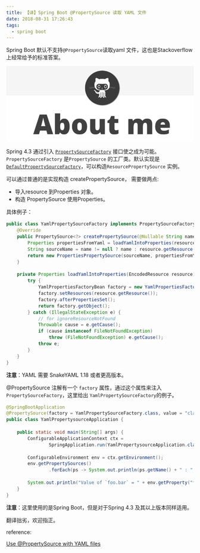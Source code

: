 ```yaml
---
title: 【译】Spring Boot @PropertySource 读取 YAML 文件
date: 2018-08-31 17:26:43
tags:
  - spring boot
---
```


Spring Boot 默认不支持`@PropertySource`读取yaml 文件，这也是Stackoverflow 上经常给予的标准答案。

![1535708009719](/images/1535708009719.png)

<!-- more -->

Spring 4.3 通过引入 [`PropertySourceFactory`](https://docs.spring.io/spring-framework/docs/current/javadoc-api/org/springframework/core/io/support/PropertySourceFactory.html) 接口使之成为可能。`PropertySourceFactory` 是`PropertySource` 的工厂类。默认实现是 [`DefaultPropertySourceFactory`](https://docs.spring.io/spring-framework/docs/current/javadoc-api/org/springframework/core/io/support/DefaultPropertySourceFactory.html)，可以构造`ResourcePropertySource` 实例。

可以通过普通的是实现构造 createPropertySource， 需要做两点:

- 导入resource 到Properties 对象。
- 构造 PropertySource 使用Properties。

具体例子：

```java
public class YamlPropertySourceFactory implements PropertySourceFactory {
    @Override
    public PropertySource<?> createPropertySource(@Nullable String name, EncodedResource resource) throws IOException {
        Properties propertiesFromYaml = loadYamlIntoProperties(resource);
        String sourceName = name != null ? name : resource.getResource().getFilename();
        return new PropertiesPropertySource(sourceName, propertiesFromYaml);
    }

    private Properties loadYamlIntoProperties(EncodedResource resource) throws FileNotFoundException {
        try {
            YamlPropertiesFactoryBean factory = new YamlPropertiesFactoryBean();
            factory.setResources(resource.getResource());
            factory.afterPropertiesSet();
            return factory.getObject();
        } catch (IllegalStateException e) {
            // for ignoreResourceNotFound
            Throwable cause = e.getCause();
            if (cause instanceof FileNotFoundException)
                throw (FileNotFoundException) e.getCause();
            throw e;
        }
    }
}
```

**注意**：YAML 需要 SnakeYAML 1.18 或者更高版本。

@PropertySource 注解有一个 `factory` 属性，通过这个属性来注入 `PropertySourceFactory`，这里给出 `YamlPropertySourceFactory`的例子。

```java
@SpringBootApplication
@PropertySource(factory = YamlPropertySourceFactory.class, value = "classpath:blog.yaml")
public class YamlPropertysourceApplication {

    public static void main(String[] args) {
        ConfigurableApplicationContext ctx =
                SpringApplication.run(YamlPropertysourceApplication.class, args);

        ConfigurableEnvironment env = ctx.getEnvironment();
        env.getPropertySources()
                .forEach(ps -> System.out.println(ps.getName() + " : " + ps.getClass()));

        System.out.println("Value of `foo.bar` = " + env.getProperty("foo.bar"));
    }
}
```

**注意**：这里使用的是Spring Boot，但是对于Spring 4.3 及其以上版本同样适用。

翻译拙劣，欢迎指正。

reference:

[Use @PropertySource with YAML files](https://mdeinum.github.io/2018-07-04-PropertySource-with-yaml-files/)